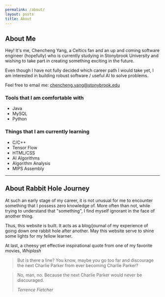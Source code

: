 ```yaml
---
permalink: /about/
layout: posts
title: About
---
```

## About Me

Hey! It's me, Chencheng Yang, a Celtics fan and an up and coming software engineer (hopefully) who is currently studying in Stonybrook University and wishing to take part in creating something exciting in the future. 

Even though I have not fully decided which career path I would take yet, I am interested in building robust software / useful AI to solve problems. 

Feel free to email me: chencheng.yang@stonybrook.edu

### Tools that I am comfortable with
* Java
* MySQL
* Python

### Things that I am currently learning
* C/C++
* Tensor Flow 
* HTML/CSS
* AI Algorithms
* Algorithm Analysis 
* MIPS Assembly

---

## About Rabbit Hole Journey

At such an early stage of my career, it is not unusual for me to encounter something that I possess zero knowledge of. More often than not, while trying to understand that "something", I find myself ignorant in the face of another thing. 

Thus, this website is built. It acts as a blog/journal of my experience of going down one rabbit hole after another. May this website serve to shine some lights for my fellow learner.  

At last, a cheesy yet effective inspirational quote from one of my favorite movies, <em>Whiplash</em>

>But is there a line? You know, maybe you go too far and discourage the next Charlie Parker from ever becoming Charlie Parker?

>No, man, no. Because the next Charlie Parker would never be discouraged.
>
>  <cite>Terrence Fletcher</cite> 





